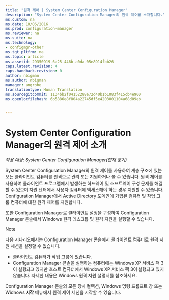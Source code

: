 ```yaml
---
title: "원격 제어 | System Center Configuration Manager"
description: "System Center Configuration Manager의 원격 제어를 소개합니다."
ms.custom: na
ms.date: 10/06/2016
ms.prod: configuration-manager
ms.reviewer: na
ms.suite: na
ms.technology:
- configmgr-other
ms.tgt_pltfrm: na
ms.topic: article
ms.assetid: 29350919-6a25-446b-a0da-05e8914fbb26
caps.latest.revision: 4
caps.handback.revision: 0
author: nbigman
ms.author: nbigman
manager: angrobe
translationtype: Human Translation
ms.sourcegitcommit: 1134bb2f04152288e72d40b1b1083f415cb4e900
ms.openlocfilehash: 6b5886e8f804a22745df5e4203001104a68d09eb


---
```

# <a name="introduction-to-remote-control-in-system-center-configuration-manager"></a>System Center Configuration Manager의 원격 제어 소개

*적용 대상: System Center Configuration Manager(현재 분기)*

System Center Configuration Manager의 원격 제어를 사용하여 계층 구조에 있는 모든 클라이언트 컴퓨터를 원격으로 관리 또는 지원하거나 볼 수 있습니다. 원격 제어를 사용하여 클라이언트 프로그램에서 발생하는 하드웨어 및 소프트웨어 구성 문제를 해결할 수 있으며 지원 센터에서 사용자 컴퓨터에 액세스해야 하는 경우 지원할 수 있습니다. Configuration Manager에서 Active Directory 도메인에 가입된 컴퓨터 및 작업 그룹 컴퓨터에 대한 원격 제어를 지원합니다.  

 또한 Configuration Manager로 클라이언트 설정을 구성하여 Configuration Manager 콘솔에서 Windows 원격 데스크톱 및 원격 지원을 실행할 수 있습니다.  

> [!NOTE]  
>  다음 시나리오에서는 Configuration Manager 콘솔에서 클라이언트 컴퓨터로 원격 지원 세션을 설정할 수 없습니다.  
>   
>  -   클라이언트 컴퓨터가 작업 그룹에 있습니다.  
> -   Configuration Manager 콘솔을 실행하는 컴퓨터에는 Windows XP 서비스 팩 3이 실행되고 있지만 호스트 컴퓨터에서 Windows XP 서비스 팩 3이 실행되고 있지 않습니다. 자세한 내용은 Windows 원격 지원 설명서를 참조하세요.  

 Configuration Manager 콘솔의 모든 장치 컬렉션, Windows 명령 프롬프트 창 또는 Widnows **시작** 메뉴에서 원격 제어 세션을 시작할 수 있습니다.  



<!--HONumber=Nov16_HO1-->


